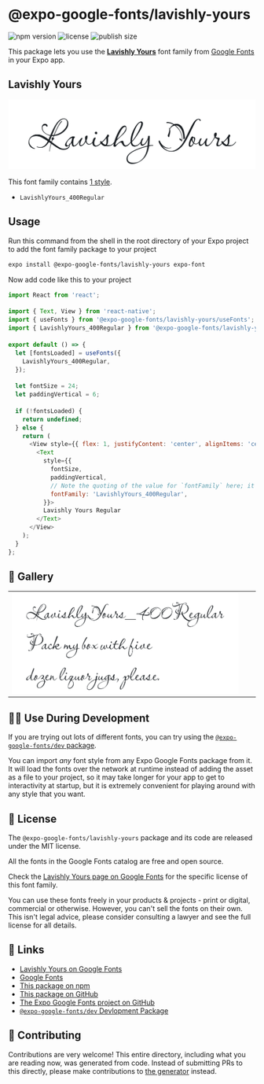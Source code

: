 # @expo-google-fonts/lavishly-yours

![npm version](https://flat.badgen.net/npm/v/@expo-google-fonts/lavishly-yours)
![license](https://flat.badgen.net/github/license/expo/google-fonts)
![publish size](https://flat.badgen.net/packagephobia/install/@expo-google-fonts/lavishly-yours)

This package lets you use the [**Lavishly Yours**](https://fonts.google.com/specimen/Lavishly+Yours) font family from [Google Fonts](https://fonts.google.com/) in your Expo app.

## Lavishly Yours

![Lavishly Yours](./font-family.png)

This font family contains [1 style](#-gallery).

- `LavishlyYours_400Regular`

## Usage

Run this command from the shell in the root directory of your Expo project to add the font family package to your project
```sh
expo install @expo-google-fonts/lavishly-yours expo-font
```

Now add code like this to your project
```js
import React from 'react';

import { Text, View } from 'react-native';
import { useFonts } from '@expo-google-fonts/lavishly-yours/useFonts';
import { LavishlyYours_400Regular } from '@expo-google-fonts/lavishly-yours/400Regular';

export default () => {
  let [fontsLoaded] = useFonts({
    LavishlyYours_400Regular,
  });

  let fontSize = 24;
  let paddingVertical = 6;

  if (!fontsLoaded) {
    return undefined;
  } else {
    return (
      <View style={{ flex: 1, justifyContent: 'center', alignItems: 'center' }}>
        <Text
          style={{
            fontSize,
            paddingVertical,
            // Note the quoting of the value for `fontFamily` here; it expects a string!
            fontFamily: 'LavishlyYours_400Regular',
          }}>
          Lavishly Yours Regular
        </Text>
      </View>
    );
  }
};

```

## 🔡 Gallery


||||
|-|-|-|
|![LavishlyYours_400Regular](.//400Regular/LavishlyYours_400Regular.ttf.png)||||


## 👩‍💻 Use During Development

If you are trying out lots of different fonts, you can try using the [`@expo-google-fonts/dev` package](https://github.com/expo/google-fonts/tree/master/font-packages/dev#readme).

You can import *any* font style from any Expo Google Fonts package from it. It will load the fonts
over the network at runtime instead of adding the asset as a file to your project, so it may take longer
for your app to get to interactivity at startup, but it is extremely convenient
for playing around with any style that you want.

## 📖 License

The `@expo-google-fonts/lavishly-yours` package and its code are released under the MIT license.

All the fonts in the Google Fonts catalog are free and open source.

Check the [Lavishly Yours page on Google Fonts](https://fonts.google.com/specimen/Lavishly+Yours) for the specific license of this font family.

You can use these fonts freely in your products & projects - print or digital, commercial or otherwise. However, you can't sell the fonts on their own. This isn't legal advice, please consider consulting a lawyer and see the full license for all details.

## 🔗 Links

- [Lavishly Yours on Google Fonts](https://fonts.google.com/specimen/Lavishly+Yours)
- [Google Fonts](https://fonts.google.com/)
- [This package on npm](https://www.npmjs.com/package/@expo-google-fonts/lavishly-yours)
- [This package on GitHub](https://github.com/expo/google-fonts/tree/master/font-packages/lavishly-yours)
- [The Expo Google Fonts project on GitHub](https://github.com/expo/google-fonts)
- [`@expo-google-fonts/dev` Devlopment Package](https://github.com/expo/google-fonts/tree/master/font-packages/dev)

## 🤝 Contributing

Contributions are very welcome! This entire directory, including what you are reading now, was generated from code. Instead of submitting PRs to this directly, please make contributions to [the generator](https://github.com/expo/google-fonts/tree/master/packages/generator) instead.
